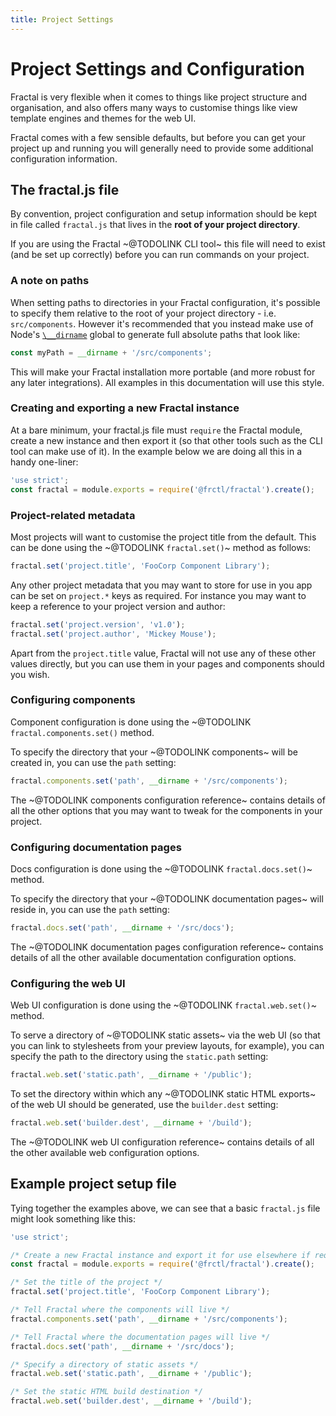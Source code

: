 ```yaml
---
title: Project Settings
---
```


# Project Settings and Configuration

Fractal is very flexible when it comes to things like project structure and organisation, and also offers many ways to customise things like view template engines and themes for the web UI.

Fractal comes with a few sensible defaults, but before you can get your project up and running you will generally need to provide some additional configuration information.

## The fractal.js file

By convention, project configuration and setup information should be kept in file called `fractal.js` that lives in the **root of your project directory**.

If you are using the Fractal ~@TODOLINK CLI tool~ this file will need to exist (and be set up correctly) before you can run commands on your project.

### A note on paths

When setting paths to directories in your Fractal configuration, it's possible to specify them relative to the root of your project directory - i.e. `src/components`. However it's recommended that you instead make use of Node's [`\__dirname`](https://nodejs.org/docs/latest/api/globals.html#globals_dirname) global to generate full absolute paths that look like:

```js
const myPath = __dirname + '/src/components';
```

This will make your Fractal installation more portable (and more robust for any later integrations). All examples in this documentation will use this style.

### Creating and exporting a new Fractal instance

At a bare minimum, your fractal.js file must `require` the Fractal module, create a new instance and then export it (so that other tools such as the CLI tool can make use of it). In the example below we are doing all this in a handy one-liner:

```js
'use strict';
const fractal = module.exports = require('@frctl/fractal').create();
```

### Project-related metadata

Most projects will want to customise the project title from the default. This can be done using the  ~@TODOLINK `fractal.set()`~ method as follows:

```js
fractal.set('project.title', 'FooCorp Component Library');
```

Any other project metadata that you may want to store for use in you app can be set on `project.*` keys as required. For instance you may want to keep a reference to your project version and author:

```js
fractal.set('project.version', 'v1.0');
fractal.set('project.author', 'Mickey Mouse');
```

Apart from the `project.title` value, Fractal will not use any of these other values directly, but you can use them in your pages and components should you wish.

### Configuring components

Component configuration is done using the  ~@TODOLINK `fractal.components.set()` method.

To specify the directory that your  ~@TODOLINK components~ will be created in, you can use the `path` setting:

```js
fractal.components.set('path', __dirname + '/src/components');
```

The  ~@TODOLINK components configuration reference~ contains details of all the other  options that you may want to tweak for the components in your project.


### Configuring documentation pages

Docs configuration is done using the  ~@TODOLINK `fractal.docs.set()`~ method.

To specify the directory that your  ~@TODOLINK documentation pages~ will reside in, you can use the `path` setting:

```js
fractal.docs.set('path', __dirname + '/src/docs');
```

The  ~@TODOLINK documentation pages configuration reference~ contains details of all the other  available documentation configuration options.

### Configuring the web UI

Web UI configuration is done using the  ~@TODOLINK `fractal.web.set()`~ method.

To serve a directory of  ~@TODOLINK static assets~ via the web UI (so that you can link to stylesheets from your preview layouts, for example), you can specify the path to the directory using the `static.path` setting:

```js
fractal.web.set('static.path', __dirname + '/public');
```

To set the directory within which any  ~@TODOLINK static HTML exports~ of the web UI should be generated, use the `builder.dest` setting:

```js
fractal.web.set('builder.dest', __dirname + '/build');
```

The  ~@TODOLINK web UI configuration reference~ contains details of all the other available web configuration options.

## Example project setup file

Tying together the examples above, we can see that a basic `fractal.js` file might look something like this:

```js
'use strict';

/* Create a new Fractal instance and export it for use elsewhere if required */
const fractal = module.exports = require('@frctl/fractal').create();

/* Set the title of the project */
fractal.set('project.title', 'FooCorp Component Library');

/* Tell Fractal where the components will live */
fractal.components.set('path', __dirname + '/src/components');

/* Tell Fractal where the documentation pages will live */
fractal.docs.set('path', __dirname + '/src/docs');

/* Specify a directory of static assets */
fractal.web.set('static.path', __dirname + '/public');

/* Set the static HTML build destination */
fractal.web.set('builder.dest', __dirname + '/build');

```


<!-- ## Alternatives to using a fractal.js file for configuration

Whilst the standard fractal.js file works just fine, it's far from the only option. -->
